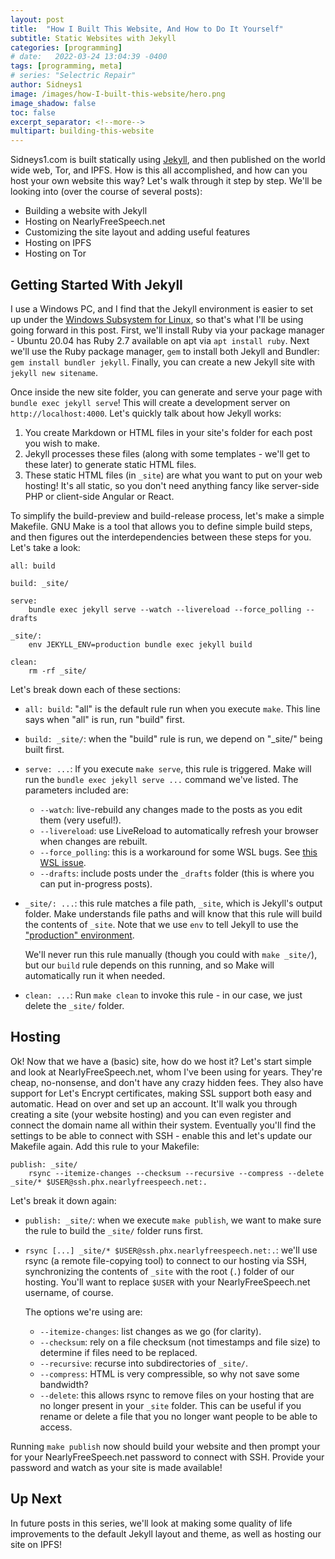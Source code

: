 ```yaml
---
layout: post
title:  "How I Built This Website, And How to Do It Yourself"
subtitle: Static Websites with Jekyll
categories: [programming]
# date:   2022-03-24 13:04:39 -0400
tags: [programming, meta]
# series: "Selectric Repair"
author: Sidneys1
image: /images/how-I-built-this-website/hero.png
image_shadow: false
toc: false
excerpt_separator: <!--more-->
multipart: building-this-website
---
```


Sidneys1.com is built statically using [Jekyll](https://jekyllrb.com/), and then published on the world wide web, Tor,
and IPFS. How is this all accomplished, and how can you host your own website this way? Let's walk through it step by
step. We'll be looking into (over the course of several posts):

* Building a website with Jekyll
* Hosting on NearlyFreeSpeech.net
* Customizing the site layout and adding useful features
* Hosting on IPFS
* Hosting on Tor

<!--more-->

## Getting Started With Jekyll

I use a Windows PC, and I find that the Jekyll environment is easier to set up under the
[Windows Subsystem for Linux](https://docs.microsoft.com/en-us/windows/wsl/about), so that's what I'll be using going
forward in this post. First, we'll install Ruby via your package manager - Ubuntu 20.04 has Ruby 2.7 available on apt
via `apt install ruby`. Next we'll use the Ruby package manager, `gem` to install both Jekyll and Bundler:
`gem install bundler jekyll`. Finally, you can create a new Jekyll site with `jekyll new sitename`.

Once inside the new site folder, you can generate and serve your page with `bundle exec jekyll serve`! This will create
a development server on `http://localhost:4000`. Let's quickly talk about how Jekyll works:

1. You create Markdown or HTML files in your site's folder for each post you wish to make.
2. Jekyll processes these files (along with some templates - we'll get to these later) to generate static HTML files.
3. These static HTML files (in `_site`) are what you want to put on your web hosting! It's all static, so you don't need
   anything fancy like server-side PHP or client-side Angular or React.

To simplify the build-preview and build-release process, let's make a simple Makefile. GNU Make is a tool that allows
you to define simple build steps, and then figures out the interdependencies between these steps for you. Let's take
a look:

```make
all: build

build: _site/

serve:
	bundle exec jekyll serve --watch --livereload --force_polling --drafts

_site/:
	env JEKYLL_ENV=production bundle exec jekyll build

clean:
	rm -rf _site/
```

Let's break down each of these sections:
* `all: build`: "all" is the default rule run when you execute `make`. This line says when "all" is run, run "build"
  first.
* `build: _site/`: when the "build" rule is run, we depend on "_site/" being built first.
* `serve: ...`: If you execute `make serve`, this rule is triggered. Make will run the `bundle exec jekyll serve ...`
  command we've listed. The parameters included are:
  * `--watch`: live-rebuild any changes made to the posts as you edit them (very useful!).
  * `--livereload`: use LiveReload to automatically refresh your browser when changes are rebuilt.
  * `--force_polling`: this is a workaround for some WSL bugs. See
    [this WSL issue](https://github.com/Microsoft/BashOnWindows/issues/216).
  * `--drafts`: include posts under the `_drafts` folder (this is where you can put in-progress posts).
* `_site/: ...`: this rule matches a file path, `_site`, which is Jekyll's output folder. Make understands file paths
  and will know that this rule will build the contents of `_site`. Note that we use `env` to tell Jekyll to use the
  ["production" environment](https://jekyllrb.com/docs/configuration/environments/).

  We'll never run this rule manually (though you could with `make _site/`), but our `build` rule depends on this
  running, and so Make will automatically run it when needed.
* `clean: ...`: Run `make clean` to invoke this rule - in our case, we just delete the `_site/` folder.

## Hosting

Ok! Now that we have a (basic) site, how do we host it? Let's start simple and look at NearlyFreeSpeech.net, whom I've
been using for years. They're cheap, no-nonsense, and don't have any crazy hidden fees. They also have support for Let's
Encrypt certificates, making SSL support both easy and automatic. Head on over and set up an account. It'll walk you
through creating a site (your website hosting) and you can even register and connect the domain name all within their
system. Eventually you'll find the settings to be able to connect with SSH - enable this and let's update our Makefile
again. Add this rule to your Makefile:

```make
publish: _site/
	rsync --itemize-changes --checksum --recursive --compress --delete _site/* $USER@ssh.phx.nearlyfreespeech.net:.
```

Let's break it down again:
* `publish: _site/`: when we execute `make publish`, we want to make sure the rule to build the `_site/` folder runs
  first.
* `rsync [...] _site/* $USER@ssh.phx.nearlyfreespeech.net:.`: we'll use rsync (a remote file-copying tool) to connect to
  our hosting via SSH, synchronizing the contents of `_site` with the root (`.`) folder of our hosting. You'll want to
  replace `$USER` with your NearlyFreeSpeech.net username, of course.

  The options we're using are:
  * `--itemize-changes`: list changes as we go (for clarity).
  * `--checksum`: rely on a file checksum (not timestamps and file size) to determine if files need to be replaced.
  * `--recursive`: recurse into subdirectories of `_site/`.
  * `--compress`: HTML is very compressible, so why not save some bandwidth?
  * `--delete`: this allows rsync to remove files on your hosting that are no longer present in your `_site` folder.
    This can be useful if you rename or delete a file that you no longer want people to be able to access.

Running `make publish` now should build your website and then prompt your for your NearlyFreeSpeech.net password to
connect with SSH. Provide your password and watch as your site is made available!

## Up Next

In future posts in this series, we'll look at making some quality of life improvements to the default Jekyll layout and
theme, as well as hosting our site on IPFS!
